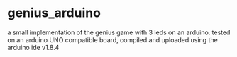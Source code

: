 # genius_arduino
a small implementation of the genius game with 3 leds on an arduino.
tested on an arduino UNO compatible board, compiled and uploaded using the arduino ide v1.8.4
